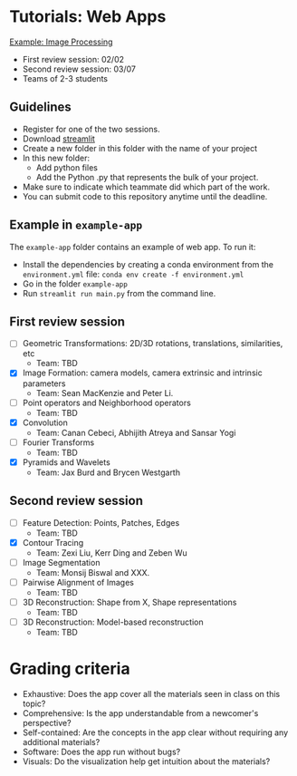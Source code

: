 # Tutorials: Web Apps

[Example: Image Processing](https://share.streamlit.io/aniketwattamwar/image-processing-with-streamlit/main/main.py)

- First review session: 02/02
- Second review session: 03/07
- Teams of 2-3 students

## Guidelines

- Register for one of the two sessions.
- Download [streamlit](https://streamlit.io/)
- Create a new folder in this folder with the name of your project
- In this new folder:
  - Add python files
  - Add the Python .py that represents the bulk of your project.
- Make sure to indicate which teammate did which part of the work.
- You can submit code to this repository anytime until the deadline.

## Example in `example-app`

The `example-app` folder contains an example of web app. To run it:
- Install the dependencies by creating a conda environment from the `environment.yml` file: `conda env create -f environment.yml`
- Go in the folder `example-app`
- Run `streamlit run main.py` from the command line.

## First review session

- [ ] Geometric Transformations: 2D/3D rotations, translations, similarities, etc
  - Team: TBD
- [x] Image Formation: camera models, camera extrinsic and intrinsic parameters
  - Team: Sean MacKenzie and Peter Li.
- [ ] Point operators and Neighborhood operators
  - Team: TBD
- [x] Convolution
  - Team: Canan Cebeci, Abhijith Atreya and Sansar Yogi
- [ ] Fourier Transforms
  - Team: TBD
- [x] Pyramids and Wavelets
  - Team: Jax Burd and Brycen Westgarth


## Second review session

- [ ] Feature Detection: Points, Patches, Edges
  - Team: TBD
- [x] Contour Tracing
  - Team: Zexi Liu, Kerr Ding and Zeben Wu
- [ ] Image Segmentation
  - Team: Monsij Biswal and XXX.
- [ ] Pairwise Alignment of Images
  - Team: TBD
- [ ] 3D Reconstruction: Shape from X, Shape representations
  - Team: TBD
- [ ] 3D Reconstruction: Model-based reconstruction
  - Team: TBD

# Grading criteria

- Exhaustive: Does the app cover all the materials seen in class on this topic?
- Comprehensive: Is the app understandable from a newcomer's perspective?
- Self-contained: Are the concepts in the app clear without requiring any additional materials?
- Software: Does the app run without bugs?
- Visuals: Do the visualization help get intuition about the materials?
